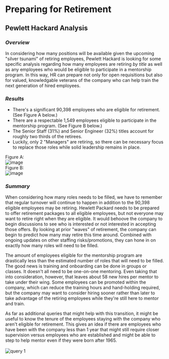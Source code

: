 # Preparing for Retirement
## Pewlett Hackard Analysis
### *Overview*
In considering how many positions will be available given the upcoming "silver tsunami" of retiring employees, Pewlett Hackard is looking for some specific analysis regarding how many employees are retiring *by title* as well as any employees who would be eligible to participate in a mentorship program. In this way, HR can prepare not only for open requisitions but also for valued, knowledgable veterans of the company who can help train the next generation of hired employees.
### *Results*
* There's a significant 90,398 employees who are eligible for retirement. (See Figure A below.)
* There are a respectable 1,549 employees eligible to participate in the mentorship program. (See Figure B below.)
* The Senior Staff (31%) and Senior Engineer (32%) titles account for roughly two thirds of the retirees.
* Luckily, only 2 "Managers" are retiring, so there can be necessary focus to replace those roles while solid leadership remains in place.

Figure A: <br /> 
![image](https://user-images.githubusercontent.com/87578449/135729198-4143464b-20c6-42ac-b112-594b2eb1546f.png) <br /> 
Figure B: <br /> 
![image](https://user-images.githubusercontent.com/87578449/135729224-1e61ce24-7808-46ad-9219-6ced0a56d658.png) <br /> 

### *Summary*
When considering how many roles needs to be filled, we have to remember that regular turnover will continue to happen in addition to the 90,398 eligible employees may be retiring. Hewlett Packard needs to be prepared to offer retirement packages to all eligible employees, but not everyone may want to retire right when they are eligible. It would behoove the company to begin discussions to see who is interested or not interested in accepting those offers. By looking at prior "waves" of retirement, the company can begin to predict how many may retire this time around. Combined with ongoing updates on other staffing risks/promotions, they can hone in on exactly how many roles will need to be filled.

The amount of employees eligible for the mentorship program are drastically less than the estimated number of roles that will need to be filled. The good news is training and onboarding can be done in groups or classes. It doesn't all need to be one-on-one mentoring. Even taking that into consideration, however, that leaves about 58 new hires per mentor to take under their wing. Some employees can be promoted within the company, which can reduce the training hours and hand-holding required, but the company may want to consider hiring sooner rather than later to take advantage of the retiring employees while they're still here to mentor and train.

As far as additional queries that might help with this transition, it might be useful to know the tenure of the employees staying with the company who aren't eligible for retirement. This gives an idea if there are employees who have been with the company less than 1 year that might still require closer supervision versus employees who are established and might be able to step to help mentor even if they were born after 1965. <br /> 
<br /> 
![query 1](https://user-images.githubusercontent.com/87578449/135730467-2a219afd-56a4-4a30-aa8f-5f114a335a15.png)

